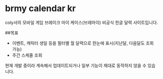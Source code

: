 # brmy calendar kr
coly사의 모바일 게임 브레이크 마이 케이스(브레마이) 비공식 한글 달력 사이트입니다.

##목표
- 이벤트, 캐릭터 생일 등을 필터별 월 달력으로 한눈에 표시(지난달, 다음달도 조회 가능)
- 주간 스케줄 조회  
  
현재 개발 중이라 계속해서 업데이트되거나 일부 기능이 제대로 동작하지 않을 수 있습니다.

<!--X 계정 or 릿링크 링크 등 추가 --> 
